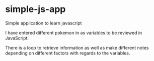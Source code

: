 # simple-js-app
 Simple application to learn javascript
 
 I have entered different pokemon in as variables to be reviewed in JavaScript.

 There is a loop to retrieve information as well as make different notes depending on different factors with regards to the variables.